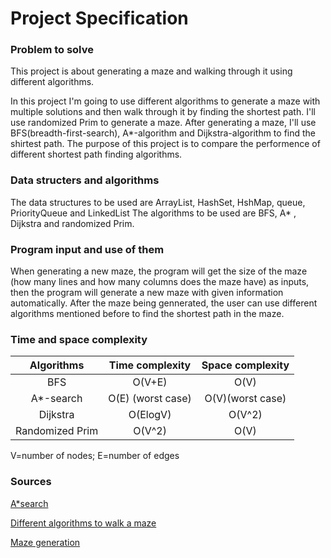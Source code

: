 # Project Specification

### Problem to solve
This project is about generating a maze and walking through it using different algorithms.

In this project I'm going to use different algorithms to generate a maze with multiple solutions and then walk through it by finding the shortest path. I'll use randomized Prim to generate a maze. After generating a maze, I'll use BFS(breadth-first-search), A*-algorithm and Dijkstra-algorithm to find the shirtest path. The purpose of this project is to compare the performence of different shortest path finding algorithms. 

### Data structers and algorithms
The data structures to be used are ArrayList, HashSet, HshMap, queue, PriorityQueue and LinkedList
The algorithms to be used are BFS, A* , Dijkstra and randomized Prim.                                     

### Program input and use of them
When generating a new maze, the program will get the size of the maze (how many lines and how many columns does the maze have) as inputs, then the program will generate a new maze with given information automatically. After the maze being gennerated, the user can use different algorithms mentioned before to find the shortest path in the maze. 

### Time and space complexity 
| Algorithms     | Time complexity | Space complexity|
| :-------------:| :----------:    | :-----------:   |
|  BFS           | O(V+E)          | O(V)            |
|  A*-search     | O(E) (worst case) | O(V)(worst case)|
|Dijkstra | O(ElogV) | O(V^2)|
|  Randomized Prim| O(V^2)| O(V)|

V=number of nodes; E=number of edges

### Sources
[A*search](https://en.wikipedia.org/wiki/A*_search_algorithm)

[Different algorithms to walk a maze](http://bryukh.com/labyrinth-algorithms/)

[Maze generation](https://en.wikipedia.org/wiki/Maze_generation_algorithm)
